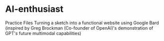 # AI-enthusiast
Practice Files
Turning a sketch into a functional website using Google Bard (inspired by Greg Brockman (Co-founder of OpenAI)'s demonstration of GPT's future multimodal capabilities)
